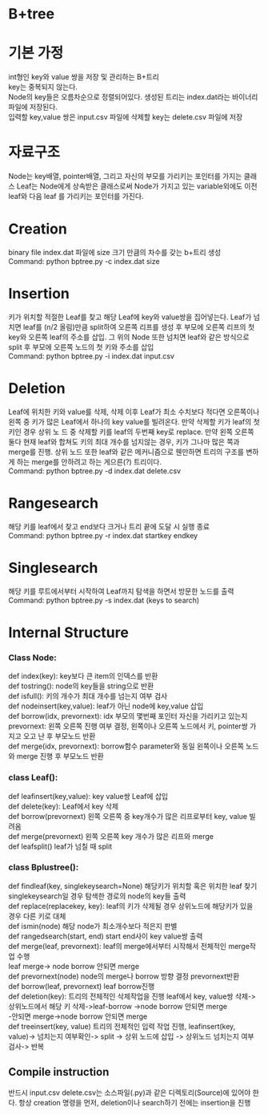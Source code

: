 # B+tree
# 기본 가정
int형인 key와 value 쌍을 저장 및 관리하는 B+트리  
key는 중복되지 않는다.  
Node의 key들은 오름차순으로 정렬되어있다.
생성된 트리는 index.dat라는 바이너리 파일에 저장된다.  
입력할 key,value 쌍은 input.csv 파일에 삭제할 key는 delete.csv 파일에 저장  

# 자료구조
Node는    key배열, pointer배열, 그리고   자신의    부모를   가리키는    포인터를    가지는    클래스
Leaf는    Node에게    상속받은    클래스로써    Node가    가지고    있는    variable외에도    이전    leaf와    다음    leaf 를   가리키는    포인터를    가진다.

# Creation
binary file index.dat 파일에 size 크기 만큼의 차수를 갖는 b+트리 생성  
Command: python bptree.py -c index.dat size
# Insertion 
키가 위치할 적절한 Leaf를 찾고 해당 Leaf에 key와 value쌍을 집어넣는다. Leaf가 넘치면 leaf를 (n/2  올림)만큼 split하여 오른쪽 리프를 생성 후 부모에 오른쪽 리프의 첫 key와 오른쪽 leaf의 주소를 삽입.  그 위의 Node 또한 넘치면 leaf와 같은 방식으로 split  후 부모에 오른쪽 노드의 첫 키와 주소를 삽입  
Command: python bptree.py -i index.dat input.csv  

# Deletion
Leaf에 위치한 키와 value를 삭제, 삭제 이후 Leaf가 최소 수치보다 적다면 오른쪽이나 왼쪽 중 키가 많은 Leaf에서 하나의 key value를 빌려온다. 만약 삭제할 키가 leaf의 첫 키인 경우 상위 노 드 중 삭제할 키를 leaf의 두번째 key로 replace.  만약 왼쪽 오른쪽 둘다 현재 leaf와 합쳐도 키의 최대 개수를 넘지않는 경우, 키가 그나마 많은 쪽과 merge를 진행.  상위 노드 또한 leaf와 같은 메커니즘으로 웬만하면 트리의 구조를 변하게 하는 merge를 안하려고 하는 게으른(?) 트리이다.  
Command: python bptree.py -d index.dat delete.csv  

# Rangesearch
해당    키를    leaf에서    찾고    end보다    크거나   트리    끝에    도달    시    실행    종료  
Command: python bptree.py -r index.dat startkey endkey

# Singlesearch 
해당    키를    루트에서부터   시작하여    Leaf까지    탐색을    하면서    방문한    노드를    출력  
Command: python bptree.py -s index.dat (keys to search) 

# Internal Structure
### Class Node:  
def index(key): key보다   큰    item의    인덱스를    반환  
def tostring(): node의    key들을   string으로    반환  
def isfull(): 키의    개수가   최대   개수를    넘는지   여부    검사  
def nodeinsert(key,value): leaf가    아닌    node에    key,value 삽입  
def borrow(idx, prevornext): idx 부모의    몇번째    포인터   자신을    가리키고    있는지prevornext: 왼쪽    오른쪽    진행    여부    결정, 왼쪽이나    오른쪽    노드에서      키, pointer쌍    가지고    오고   난 후   부모노드    반환  
def merge(idx, prevornext): borrow함수    parameter와    동일    왼쪽이나   오른쪽    노드와    merge 진행    후 부모노드    반환 

### class Leaf():  
def leafinsert(key,value): key value쌍    Leaf에    삽입  
def delete(key): Leaf에서    key 삭제  
def borrow(prevornext) 왼쪽   오른쪽    중    key개수가   많은    리프로부터    key, value 빌려옴  
def merge(prevornext) 왼쪽   오른쪽    key 개수가    많은   리프와    merge  
def leafsplit() leaf가    넘칠   때   split  

### class Bplustree():  
def findleaf(key, singlekeysearch=None) 해당키가    위치할    혹은    위치한    leaf 찾기   singlekeysearch일 경우    탐색한    경로의    node의   key들    출력  
def replace(replacekey, key): leaf의    키가    삭제될    경우    상위노드에    해당키가    있을    경우    다른    키로 대체  
def ismin(node) 해당    node가    최소개수보다   적은지    판별  
def rangedsearch(start, end) start end사이   key value쌍   출력  
def merge(leaf, prevornext): leaf의    merge에서부터   시작해서    전체적인    merge작업   수행  
leaf merge-> node borrow 안되면    merge  
def prevornext(node) node의   merge나    borrow 방향    결정   prevornext반환  
def borrow(leaf, prevornext) leaf borrow진행  
def deletion(key):  트리의    전체적인    삭제작업을    진행    leaf에서    key, value쌍    삭제->  상위노드에서 해당    키    삭제->leaf-borrow         ->node borrow 안되면    merge  
-안되면    merge->node borrow 안되면    merge  
def treeinsert(key, value)  트리의 전체적인 입력 작업 진행, leafinsert(key, value)-> 넘치는지 여부확인-> split -> 상위    노드에   삽입    -> 상위노드    넘치는지    여부    검사-> 반복  

## Compile instruction   
반드시    input.csv delete.csv는   소스파일(.py)과    같은    디렉토리(Source)에    있어야   한다. 항상    creation 명령을    먼저, deletion이나    search하기   전에는    insertion을    진행  
